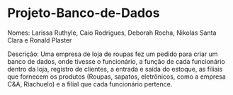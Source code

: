 # Projeto-Banco-de-Dados
Nomes: Larissa Ruthyle, Caio Rodrigues, Deborah Rocha, Nikolas Santa Clara e Ronald Plaster

Descrição: Uma empresa de loja de roupas fez um pedido para criar um banco de dados, onde tivesse o funcionário, a função de cada funcionário dentro da loja, registro de clientes, a entrada e saída do estoque, as filiais que fornecem os produtos (Roupas, sapatos, eletrônicos, como a empresa C&A, Riachuelo) e a filial que cada funcionário pertence.

